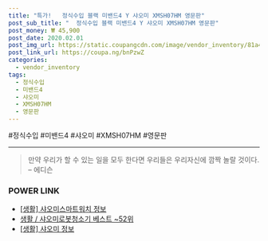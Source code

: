 ```yaml
--- 
title: "특가!   정식수입 블랙 미밴드4 Y 샤오미 XMSH07HM 영문판" 
post_sub_title: "  정식수입 블랙 미밴드4 Y 샤오미 XMSH07HM 영문판" 
post_money: ₩ 45,900 
post_date: 2020.02.01 
post_img_url: https://static.coupangcdn.com/image/vendor_inventory/81a4/2bf6d268d4f5b607f28245eff0a243de4db62f75c8f63907718287a5b751.jpg 
post_link_url: https://coupa.ng/bnPzwZ 
categories: 
  - vendor_inventory 
tags: 
  - 정식수입 
  - 미밴드4 
  - 샤오미 
  - XMSH07HM 
  - 영문판 
--- 
```

  #정식수입 #미밴드4 #샤오미 #XMSH07HM #영문판 
<hr> 

> 만약 우리가 할 수 있는 일을 모두 한다면 우리들은 우리자신에 깜짝 놀랄 것이다. – 에디슨 


### POWER LINK

* <a href="https://blog.naver.com/fasyy4321/221760372642" target="_blank"> [생활] 샤오미스마트워치 정보 </a>
* <a href="https://blog.naver.com/santokki14/221785430879" target="_blank">생활 / 샤오미로봇청소기 베스트 ~52위</a>
* <a href="https://blog.naver.com/sakai111/221761233967" target="_blank"> [생활] 샤오미 정보 </a>
